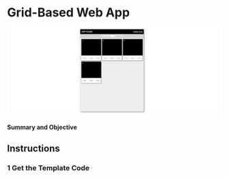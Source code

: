 # Grid-Based Web App

![App Images](images/gridBasedWebAppSplash.png)

#### Summary and Objective

## Instructions

### 1 Get the Template Code
